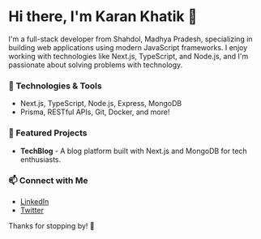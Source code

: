 # Hi there, I'm Karan Khatik 👋

I'm a full-stack developer from Shahdol, Madhya Pradesh, specializing in building web applications using modern JavaScript frameworks. I enjoy working with technologies like Next.js, TypeScript, and Node.js, and I'm passionate about solving problems with technology.

### 🔧 Technologies & Tools
- Next.js, TypeScript, Node.js, Express, MongoDB
- Prisma, RESTful APIs, Git, Docker, and more!

### 🚀 Featured Projects
- **TechBlog** - A blog platform built with Next.js and MongoDB for tech enthusiasts.

### 📫 Connect with Me
- [LinkedIn](https://www.linkedin.com/in/karankhatik)
- [Twitter](https://twitter.com/karankhatik)

Thanks for stopping by! 🙂
